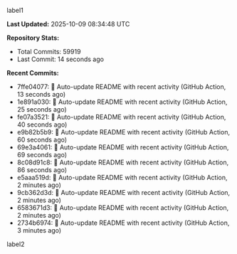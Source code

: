 
label1 
<!-- ACTIVITY_START -->
**Last Updated:** 2025-10-09 08:34:48 UTC

**Repository Stats:**
- Total Commits: 59919
- Last Commit: 14 seconds ago

**Recent Commits:**
- 7ffe04077: 🤖 Auto-update README with recent activity (GitHub Action, 13 seconds ago)
- 1e891a030: 🤖 Auto-update README with recent activity (GitHub Action, 25 seconds ago)
- fe07a3521: 🤖 Auto-update README with recent activity (GitHub Action, 40 seconds ago)
- e9b82b5b9: 🤖 Auto-update README with recent activity (GitHub Action, 60 seconds ago)
- 69e3a4061: 🤖 Auto-update README with recent activity (GitHub Action, 69 seconds ago)
- 8c08d91c8: 🤖 Auto-update README with recent activity (GitHub Action, 86 seconds ago)
- e5aaa519d: 🤖 Auto-update README with recent activity (GitHub Action, 2 minutes ago)
- 9cb362d3d: 🤖 Auto-update README with recent activity (GitHub Action, 2 minutes ago)
- 6583671d3: 🤖 Auto-update README with recent activity (GitHub Action, 2 minutes ago)
- 2734b6974: 🤖 Auto-update README with recent activity (GitHub Action, 3 minutes ago)
<!-- ACTIVITY_END -->

label2
